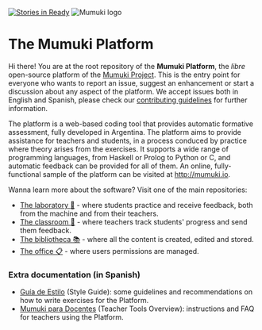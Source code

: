 [![Stories in Ready](https://badge.waffle.io/mumuki/mumuki-platform.png?label=ready&title=Ready)](https://waffle.io/mumuki/mumuki-platform)
![Mumuki logo](http://mumuki.io/static/mumuki-banner-horizontal-gradient.png)
# The Mumuki Platform

Hi there! You are at the root repository of the **Mumuki Platform**, the _libre_ open-source platform of the [Mumuki Project](http://mumuki.org). This is the entry point for everyone who wants to report an issue, suggest an enhancement or start a discussion about any aspect of the platform. We accept issues both in English and Spanish, please check our [contributing guidelines](https://github.com/mumuki/mumuki-platform/blob/master/CONTRIBUTING.md) for further information.

The platform is a web-based coding tool that provides automatic formative assessment, fully developed in Argentina. The platform aims to provide assistance for teachers and students, in a process conduced by practice where theory arises from the exercises. It supports a wide range of programming languages, from Haskell or Prolog to Python or C, and automatic feedback can be provided for all of them. An online, fully-functional sample of the platform can be visited at http://mumuki.io.

Wanna learn more about the software? Visit one of the main repositories:

* [The laboratory :microscope:](https://github.com/mumuki/mumuki-atheneum) - where students practice and receive feedback, both from the machine and from their teachers.
* [The classroom :school:](https://github.com/mumuki/mumuki-classroom) - where teachers track students' progress and send them feedback.
* [The bibliotheca :books:](https://github.com/mumuki/mumuki-bibliotheca) - where all the content is created, edited and stored.
* [The office :clipboard:](https://github.com/mumuki/mumuki-office) - where users permissions are managed.

### Extra documentation (in Spanish)

* [Guía de Estilo](https://docs.google.com/document/d/1WLdeODzZgUQ43y5o_z8DGflczhiCwoqYnQw4y51oqmw) (Style Guide): some guidelines and recommendations on how to write exercises for the Platform.
* [Mumuki para Docentes](https://docs.google.com/document/d/1TP-jiZCcMbSRXJajxMK0zmdrDEmx07zE5FNEiIvVT5g) (Teacher Tools Overview): instructions and FAQ for teachers using the Platform.
